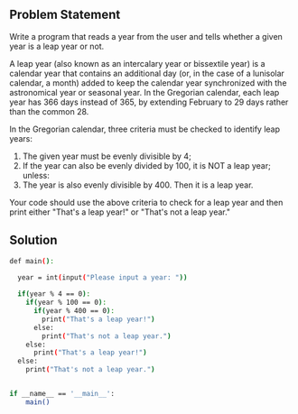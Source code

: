 ## Problem Statement

Write a program that reads a year from the user and tells whether a given year is a leap year or not.

A leap year (also known as an intercalary year or bissextile year) is a calendar year that contains an additional day (or, in the case of a lunisolar calendar, a month) added to keep the calendar year synchronized with the astronomical year or seasonal year. In the Gregorian calendar, each leap year has 366 days instead of 365, by extending February to 29 days rather than the common 28.

In the Gregorian calendar, three criteria must be checked to identify leap years:
1. The given year must be evenly divisible by 4;
2. If the year can also be evenly divided by 100, it is NOT a leap year; unless:
3. The year is also evenly divisible by 400. Then it is a leap year.

Your code should use the above criteria to check for a leap year and then print either "That's a leap year!" or "That's not a leap year."

## Solution

```bash
def main():
    
  year = int(input("Please input a year: "))

  if(year % 4 == 0):
    if(year % 100 == 0):
      if(year % 400 == 0):
        print("That's a leap year!")
      else:
        print("That's not a leap year.")
    else:
      print("That's a leap year!")
  else:
    print("That's not a leap year.")


if __name__ == '__main__':
    main()
```
